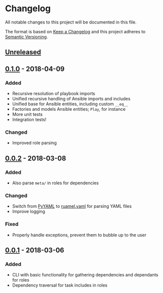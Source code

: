 # Changelog

All notable changes to this project will be documented in this file.

The format is based on [Keep a Changelog](http://keepachangelog.com/en/1.0.0/)
and this project adheres to [Semantic Versioning](http://semver.org/spec/v2.0.0.html).

## [Unreleased]

## [0.1.0] - 2018-04-09

### Added

- Recursive resolution of playbook imports
- Unified recursive handling of Ansible imports and includes
- Unified base for Ansible entities, including custom `__eq__`
- Factories and models Ansible entities; `Play`, for instance
- More unit tests
- Integration tests!

### Changed

- Improved role parsing

## [0.0.2] - 2018-03-08

### Added

- Also parse `meta/` in roles for dependencies

### Changed

- Switch from [PyYAML] to [ruamel.yaml] for parsing YAML files
- Improve logging

### Fixed

- Properly handle exceptions, prevent them to bubble up to the user

## [0.0.1] - 2018-03-06

### Added

- CLI with basic functionality for gathering dependencies and dependants for roles
- Dependency traversal for task includes in roles

[Unreleased]: https://github.com/croesnick/ansible-discover/compare/v0.1.0...HEAD
[0.1.0]: https://github.com/croesnick/ansible-discover/compare/v0.0.2...v0.1.0
[0.0.2]: https://github.com/croesnick/ansible-discover/compare/v0.0.1...v0.0.2
[0.0.1]: https://github.com/croesnick/ansible-discover/compare/v0.0.1

[PyYAML]: https://pypi.python.org/pypi/PyYAML
[ruamel.yaml]: https://pypi.python.org/pypi/ruamel.yaml
